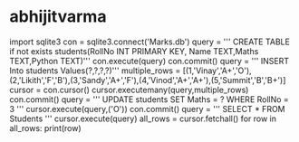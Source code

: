 # abhijitvarma
 import sqlite3
con = sqlite3.connect('Marks.db')
query = ''' CREATE TABLE if not exists students(RollNo INT PRIMARY KEY, Name TEXT,Maths TEXT,Python TEXT)'''
con.execute(query)
con.commit()
query = ''' INSERT Into students Values(?,?,?,?)'''
multiple_rows = [(1,'Vinay','A+','O'),(2,'Likith','F','B'),(3,'Sandy','A+','F'),(4,'Vinod','A+','A+'),(5,'Summit','B','B+')]
cursor = con.cursor()
cursor.executemany(query,multiple_rows)
con.commit()
query = ''' UPDATE students SET Maths = ? WHERE RollNo = 3 '''
cursor.execute(query,('O'))
con.commit()
query = ''' SELECT * FROM Students '''
cursor.execute(query)
all_rows = cursor.fetchall()
for row in all_rows:
    print(row)
